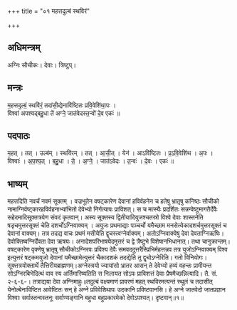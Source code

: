 +++
title = "०१ महत्तदुल्बं स्थविरं"

+++
## अधिमन्त्रम्
अग्निः सौचीकः। देवाः। त्रिष्टुप्।

## मन्त्रः
म॒हत्तदुल्बं॒ स्थवि॑रं॒ तदा॑सी॒द्येनावि॑ष्टितः प्रवि॒वेशि॑था॒पः ।  
विश्वा॑ अपश्यद्बहु॒धा ते॑ अग्ने॒ जात॑वेदस्त॒न्वो॑ दे॒व एकः॑ ॥

## पदपाठः
म॒हत् । तत् । उल्ब॑म् । स्थवि॑रम् । तत् । आ॒सी॒त् । येन॑ । आऽवि॑ष्टितः । प्र॒ऽवि॒वेशि॑थ । अ॒पः ।  
विश्वाः॑ । अ॒प॒श्य॒त् । ब॒हु॒धा । ते॒ । अ॒ग्ने॒ । जात॑ऽवेदः । त॒न्वः॑ । दे॒वः । एकः॑ ॥

## भाष्यम्
महत्तदिति नवर्चं नवमं सूक्तम् । वज्रभूतेन वषट्कारेण देवानां हविर्वहनेन च हतेषु भ्रातृषु कनिष्ठः सौचीको नामाग्निर्वष्ट्कारहविर्वहनाभ्यांभितो देवेभ्यो निर्गत्यापः प्राविशत्। स च मत्स्यैः प्रदर्शितः सन्नन्वेष्टुमागतैर्देवैः सहेदमादिसूक्तत्रयेण संवदं कृतवान्। अस्य सूक्तस्य द्वितीयादियुजश्चतस्रो विश्वे देवाः शास्तनेति षडृचमुत्तरसूक्तं चेति दशर्चोऽग्निवाक्यम् । अयुजः प्रथमाद्याः पञ्चर्चो यमैच्छाम मनसेत्येकादशर्चमुत्तरसूक्तं च देवानां वाक्यम्। तत्र तदद्य वाचः प्रथमं मसीयेति द्वृचस्त्वग्नेर्वाक्यम्। अतोऽग्निवाक्येषु देवा देवताग्निऋषिः। देवोक्तिष्वग्निर्देवता देवा ऋषयः। अनादेशपरिभाषयेदमुत्तरं च द्वे त्रैष्टुभे विशेषानभिधानात्। तथा चानुक्रान्तम्। वषट्कारेण वृक्णेषु भ्रातृषु सौचीकोऽग्निरपः प्रविश्य देवैः समवददुत्तरैस्प्रिभिर्महत्तन्नव तत्र युजोऽग्निवाक्यम् विश्व इत्युत्तरं षट्कमयुजो देवानां यमैच्छामेत्युत्तरं चैकादशकं तदद्येति तु द्वृचोऽग्नेरिति। गतो विनियोगः। सूक्तत्रयोक्तार्थे तैत्तिरीयब्राह्मणम्।अग्नेस्त्रयो ज्यायांसो भ्रातर आसन् ते देवेभ्यो हव्यं वहन्तः प्रामीयन्त सोऽग्निरबिभेदित्थं वाव स्य अर्तिमारिष्यतिति स निलायत सोऽपः प्राविशत्तं देवाः प्रैषमैच्छन्नित्यादि। तै. सं. २-६-६-। तत्राद्यया देवा अग्निमाहुः॥तदुल्बं वक्ष्यमाणं प्रावरणं महत् स्थविरमत्यन्तं स्थूलं च तदासीत् येनोल्बेनाविष्टित आवेष्टितः सन् हे अग्ने प्रविवेशिथापः उदकानि प्रविष्टवानसि। हे अग्ने जातवेदो जातप्रज्ञान विश्वाः सर्वास्तन्वस्तनूः सर्वाण्यङ्गानि बहुधा बहुप्रकारमेको देवोऽपश्यत्। दृष्टवान्॥१॥